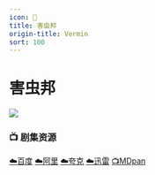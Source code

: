 ```yaml
---
icon: 🐛
title: 害虫邦
origin-title: Vermin
sort: 100
---
```

# 害虫邦

![](/assets/image/vermin.png)

### 📺 剧集资源 <Badge type="warning" text="漫迪MDsub" />

[☁️百度](https://pan.baidu.com/s/1NqAwRnUaNo2sQuxiYD4xgQ?pwd=zuja) [☁️阿里](https://www.alipan.com/s/7EkbrHvSRza) [☁️夸克](https://pan.quark.cn/s/2fa143f2cd65) [☁️迅雷](https://pan.xunlei.com/s/VOL7KsFNJcZHWa6U2vPGQEjqA1?pwd=hpq2#) [📺MDpan](https://pan.mdsub.top/%E5%AE%B3%E8%99%AB%E9%82%A6)
